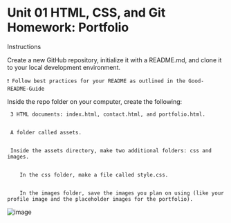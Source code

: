 # Unit 01 HTML, CSS, and Git Homework: Portfolio

Instructions


Create a new GitHub repository, initialize it with a README.md, and clone it to your local development environment.


    ❗ Follow best practices for your README as outlined in the Good-README-Guide



Inside the repo folder on your computer, create the following:


     3 HTML documents: index.html, contact.html, and portfolio.html.


     A folder called assets.


     Inside the assets directory, make two additional folders: css and images.


        In the css folder, make a file called style.css.


        In the images folder, save the images you plan on using (like your profile image and the placeholder images for the portfolio).

![image](https://github.com/devintian/week1homework/raw/master/demo/1.png)
